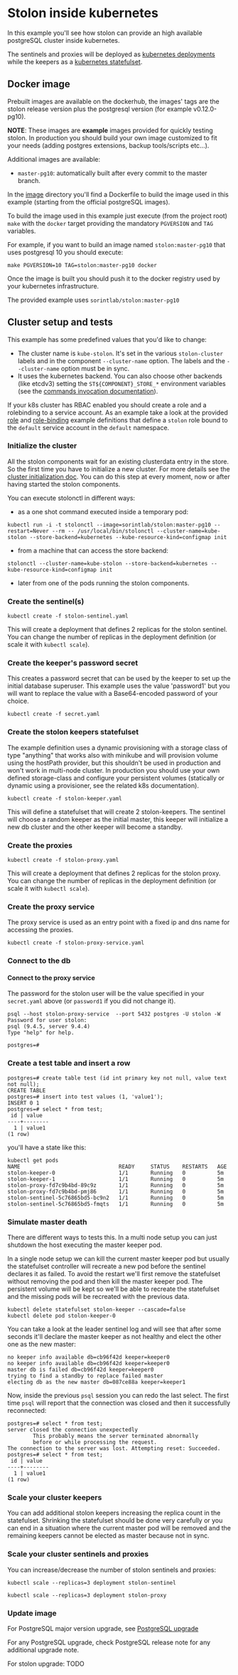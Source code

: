 # Stolon inside kubernetes

In this example you'll see how stolon can provide an high available postgreSQL cluster inside kubernetes.

The sentinels and proxies will be deployed as [kubernetes deployments](https://kubernetes.io/docs/concepts/workloads/controllers/deployment/) while the keepers as a [kubernetes statefulset](https://kubernetes.io/docs/concepts/workloads/controllers/statefulset/).

## Docker image

Prebuilt images are available on the dockerhub, the images' tags are the stolon release version plus the postgresql version (for example v0.12.0-pg10).

**NOTE**: These images are **example** images provided for quickly testing stolon. In production you should build your own image customized to fit your needs (adding postgres extensions, backup tools/scripts etc...).

Additional images are available:

* `master-pg10`: automatically built after every commit to the master branch.

In the [image](image/docker) directory you'll find a Dockerfile to build the image used in this example (starting from the official postgreSQL images).

To build the image used in this example just execute (from the project root) `make` with the `docker` target providing the mandatory `PGVERSION` and `TAG` variables.

For example, if you want to build an image named `stolon:master-pg10` that uses postgresql 10 you should execute:

```
make PGVERSION=10 TAG=stolon:master-pg10 docker
```

Once the image is built you should push it to the docker registry used by your kubernetes infrastructure.

The provided example uses `sorintlab/stolon:master-pg10`


## Cluster setup and tests

This example has some predefined values that you'd like to change:

* The cluster name is `kube-stolon`. It's set in the various `stolon-cluster` labels and in the component `--cluster-name` option. The labels and the `--cluster-name` option must be in sync.
* It uses the kubernetes backend. You can also choose other backends (like etcdv3) setting the `ST${COMPONENT}_STORE_*` environment variables (see the [commands invocation documentation](/doc/commands_invocation.md)).

If your k8s cluster has RBAC enabled you should create a role and a rolebinding to a service account. As an example take a look at the provided [role](role.yaml) and [role-binding](role-binding.yaml) example definitions that define a `stolon` role bound to the `default` service account in the `default` namespace.

### Initialize the cluster

All the stolon components wait for an existing clusterdata entry in the store. So the first time you have to initialize a new cluster. For more details see the [cluster initialization doc](/doc/initialization.md). You can do this step at every moment, now or after having started the stolon components.

You can execute stolonctl in different ways:

* as a one shot command executed inside a temporary pod:

```
kubectl run -i -t stolonctl --image=sorintlab/stolon:master-pg10 --restart=Never --rm -- /usr/local/bin/stolonctl --cluster-name=kube-stolon --store-backend=kubernetes --kube-resource-kind=configmap init
```

* from a machine that can access the store backend:

```
stolonctl --cluster-name=kube-stolon --store-backend=kubernetes --kube-resource-kind=configmap init
```

* later from one of the pods running the stolon components.


### Create the sentinel(s)

```
kubectl create -f stolon-sentinel.yaml
```

This will create a deployment that defines 2 replicas for the stolon sentinel. You can change the number of replicas in the deployment definition (or scale it with `kubectl scale`).

### Create the keeper's password secret

This creates a password secret that can be used by the keeper to set up the initial database superuser. This example uses the value 'password1' but you will want to replace the value with a Base64-encoded password of your choice.

```
kubectl create -f secret.yaml
```

### Create the stolon keepers statefulset

The example definition uses a dynamic provisioning with a storage class of type "anything" that works also with minikube and will provision volume using the hostPath provider, but this shouldn't be used in production and won't work in multi-node cluster.
In production you should use your own defined storage-class and configure your persistent volumes (statically or dynamic using a provisioner, see the related k8s documentation).

```
kubectl create -f stolon-keeper.yaml
```

This will define a statefulset that will create 2 stolon-keepers.
The sentinel will choose a random keeper as the initial master, this keeper will initialize a new db cluster and the other keeper will become a standby.

### Create the proxies

```
kubectl create -f stolon-proxy.yaml
```

This will create a deployment that defines 2 replicas for the stolon proxy. You can change the number of replicas in the deployment definition (or scale it with `kubectl scale`).

### Create the proxy service

The proxy service is used as an entry point with a fixed ip and dns name for accessing the proxies.

```
kubectl create -f stolon-proxy-service.yaml
```

### Connect to the db

#### Connect to the proxy service

The password for the stolon user will be the value specified in your `secret.yaml` above (or `password1` if you did not change it).

```
psql --host stolon-proxy-service  --port 5432 postgres -U stolon -W
Password for user stolon:
psql (9.4.5, server 9.4.4)
Type "help" for help.

postgres=#
```

### Create a test table and insert a row

```
postgres=# create table test (id int primary key not null, value text not null);
CREATE TABLE
postgres=# insert into test values (1, 'value1');
INSERT 0 1
postgres=# select * from test;
 id | value
----+--------
  1 | value1
(1 row)
```

you'll have a state like this:

```
kubectl get pods
NAME                               READY     STATUS    RESTARTS   AGE
stolon-keeper-0                    1/1       Running   0          5m
stolon-keeper-1                    1/1       Running   0          5m
stolon-proxy-fd7c9b4bd-89c9z       1/1       Running   0          5m
stolon-proxy-fd7c9b4bd-pmj86       1/1       Running   0          5m
stolon-sentinel-5c76865bd5-bc9n2   1/1       Running   0          5m
stolon-sentinel-5c76865bd5-fmqts   1/1       Running   0          5m
```

### Simulate master death
There are different ways to tests this. In a multi node setup you can just shutdown the host executing the master keeper pod.

In a single node setup we can kill the current master keeper pod but usually the statefulset controller will recreate a new pod before the sentinel declares it as failed.
To avoid the restart we'll first remove the statefulset without removing the pod and then kill the master keeper pod. The persistent volume will be kept so we'll be able to recreate the statefulset and the missing pods will be recreated with the previous data.


```
kubectl delete statefulset stolon-keeper --cascade=false
kubectl delete pod stolon-keeper-0
```

You can take a look at the leader sentinel log and will see that after some seconds it'll declare the master keeper as not healthy and elect the other one as the new master:
```
no keeper info available db=cb96f42d keeper=keeper0
no keeper info available db=cb96f42d keeper=keeper0
master db is failed db=cb96f42d keeper=keeper0
trying to find a standby to replace failed master
electing db as the new master db=087ce88a keeper=keeper1
```

Now, inside the previous `psql` session you can redo the last select. The first time `psql` will report that the connection was closed and then it successfully reconnected:

```
postgres=# select * from test;
server closed the connection unexpectedly
        This probably means the server terminated abnormally
        before or while processing the request.
The connection to the server was lost. Attempting reset: Succeeded.
postgres=# select * from test;
 id | value
----+--------
  1 | value1
(1 row)
```

### Scale your cluster keepers

You can add additional stolon keepers increasing the replica count in the statefulset. Shrinking the statefulset should be done very carefully or you can end in a situation where the current master pod will be removed and the remaining keepers cannot be elected as master because not in sync.

### Scale your cluster sentinels and proxies

You can increase/decrease the number of stolon sentinels and proxies:

```
kubectl scale --replicas=3 deployment stolon-sentinel
```

```
kubectl scale --replicas=3 deployment stolon-proxy
```

### Update image

For PostgreSQL major version upgrade, see [PostgreSQL upgrade](postgresql_upgrade.md)

For any PostgreSQL upgrade, check PostgreSQL release note for any additional upgrade note.

For stolon upgrade: TODO
